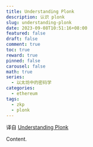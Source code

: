 ```yaml
---
title: Understanding Plonk
description: 认识 plonk
slug: understanding-plonk
date: 2023-09-08T10:51:16+08:00
featured: false
draft: false
comment: true
toc: true
reward: true
pinned: false
carousel: false
math: true
series:
  - 以太坊中的密码学
categories:
  - ethereum
tags:
  - zkp
  - plonk
---
```


译自 [Understanding Plonk](https://vitalik.ca/general/2019/09/22/plonk.html)

<!--more-->

Content.
